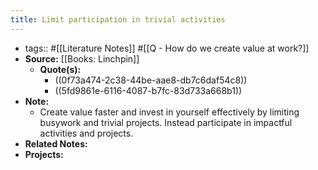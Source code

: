 ```yaml
---
title: Limit participation in trivial activities
---
```


- tags:: #[[Literature Notes]] #[[Q - How do we create value at work?]]
- **Source:** [[Books: Linchpin]]
	- **Quote(s):**
		- ((0f73a474-2c38-44be-aae8-db7c6daf54c8))
		- ((5fd9861e-6116-4087-b7fc-83d733a668b1))
- **Note:**
	- Create value faster and invest in yourself effectively by limiting busywork and trivial projects. Instead participate in impactful activities and projects.
- **Related Notes:**
- **Projects:**